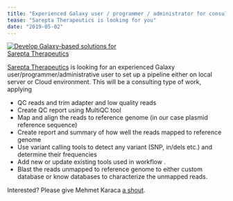 ```yaml
---
title: "Experienced Galaxy user / programmer / administrator for consulting work"
tease: "Sarepta Therapeutics is looking for you"
date: "2019-05-02"
---
```


[<img class="float-right" style="max-width: 300px" src="/src/news/2019-05-sarepta/sarepta-logo.png" alt="Develop Galaxy-based solutions for Sarepta Therapeutics" />](https://www.sarepta.com/)

[Sarepta Therapeutics](https://www.sarepta.com/) is looking for an experienced Galaxy user/programmer/administrative user to set up a pipeline either on local server or Cloud environment.   This will be a consulting type of work, applying 

* QC reads and trim adapter and low quality reads
* Create QC report using MultiQC tool
* Map and align the reads to reference genome (in our case plasmid reference sequence)
* Create report and summary of how well the reads mapped to reference genome
* Use variant calling tools to detect any variant (SNP, in/dels etc.) and determine their frequencies
* Add new or update existing tools used in workflow .
* Blast the reads unmapped to reference genome to either custom database or know databases to characterize the unmapped reads.

Interested? Please give Mehmet Karaca [a shout](mailto:MKaraca@sarepta.com).
